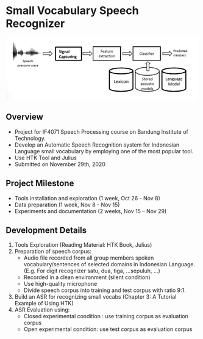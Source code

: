 # Small Vocabulary Speech Recognizer

![alt text](res\asr_overview.JPG?raw=true)

## Overview
- Project for IF4071 Speech Processing course on Bandung Institute of Technology.
- Develop an Automatic Speech Recognition system for Indonesian Language small vocabulary by employing one of the most popular tool.
- Use HTK Tool and Julius
- Submitted on November 29th, 2020

## Project Milestone
- Tools installation and exploration (1 week, Oct 26 - Nov 8)
- Data preparation (1 week, Nov 8 - Nov 15)
- Experiments and documentation (2 weeks, Nov 15 – Nov 29)

## Development Details
1. Tools Exploration (Reading Material: HTK Book, Julius)
2. Preparation of  speech corpus:
   - Audio file recorded from all group members spoken vocabulary/sentences of selected domains in Indonesian Language. (E.g. For digit recognizer satu, dua, tiga, ...sepuluh, ...)
   - Recorded in a clean environment (silent condition)
   - Use high-quality microphone
   - Divide speech corpus into training and test corpus with ratio 9:1.
3. Build an ASR for recognizing small vocabs (Chapter 3: A Tutorial Example of Using HTK)
4. ASR Evaluation using:
   - Closed experimental condition : use training corpus as evaluation corpus
   - Open experimental condition: use test corpus as evaluation corpus
